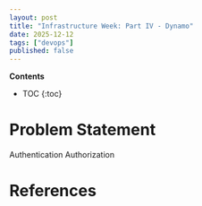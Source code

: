 ```yaml
---
layout: post
title: "Infrastructure Week: Part IV - Dynamo"
date: 2025-12-12
tags: ["devops"]
published: false
---
```


**Contents**
* TOC
{:toc}

# Problem Statement

Authentication
Authorization



# References

[^1]: []()